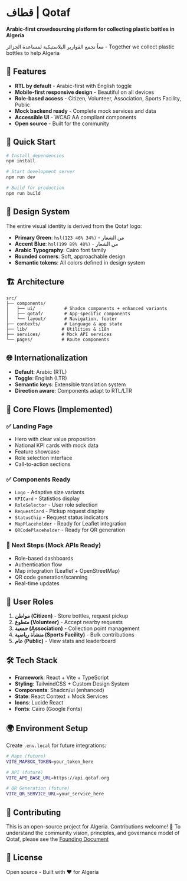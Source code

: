 # قطاف | Qotaf

**Arabic-first crowdsourcing platform for collecting plastic bottles in Algeria**

معاً نجمع القوارير البلاستيكية لمساعدة الجزائر - Together we collect plastic bottles to help Algeria

## 🌟 Features

- **RTL by default** - Arabic-first with English toggle
- **Mobile-first responsive design** - Beautiful on all devices  
- **Role-based access** - Citizen, Volunteer, Association, Sports Facility, Public
- **Mock backend ready** - Complete mock services and data
- **Accessible UI** - WCAG AA compliant components
- **Open source** - Built for the community

## 🚀 Quick Start

```bash
# Install dependencies
npm install

# Start development server
npm run dev

# Build for production  
npm run build
```

## 🎨 Design System

The entire visual identity is derived from the Qotaf logo:
- **Primary Green**: `hsl(123 46% 34%)` - من الشعار
- **Accent Blue**: `hsl(199 89% 48%)` - من الشعار  
- **Arabic Typography**: Cairo font family
- **Rounded corners**: Soft, approachable design
- **Semantic tokens**: All colors defined in design system

## 🏗️ Architecture

```
src/
├── components/
│   ├── ui/           # Shadcn components + enhanced variants
│   ├── qotaf/        # App-specific components
│   └── layout/       # Navigation, footer
├── contexts/         # Language & app state
├── lib/             # Utilities & i18n
├── services/        # Mock API services
└── pages/           # Route components
```

## 🌐 Internationalization

- **Default**: Arabic (RTL)  
- **Toggle**: English (LTR)
- **Semantic keys**: Extensible translation system
- **Direction aware**: Components adapt to RTL/LTR

## 📱 Core Flows (Implemented)

### ✅ Landing Page
- Hero with clear value proposition
- National KPI cards with mock data
- Feature showcase  
- Role selection interface
- Call-to-action sections

### ✅ Components Ready
- `Logo` - Adaptive size variants
- `KPICard` - Statistics display
- `RoleSelector` - User role selection
- `RequestCard` - Pickup request display
- `StatusChip` - Request status indicators  
- `MapPlaceholder` - Ready for Leaflet integration
- `QRCodePlaceholder` - Ready for QR generation

### 🔄 Next Steps (Mock APIs Ready)
- Role-based dashboards
- Authentication flow
- Map integration (Leaflet + OpenStreetMap)
- QR code generation/scanning
- Real-time updates

## 🎯 User Roles

1. **مواطن (Citizen)** - Store bottles, request pickup
2. **متطوع (Volunteer)** - Accept nearby requests  
3. **جمعية (Association)** - Collection point management
4. **منشأة رياضية (Sports Facility)** - Bulk contributions
5. **عام (Public)** - View stats and leaderboard

## 🛠️ Tech Stack

- **Framework**: React + Vite + TypeScript
- **Styling**: TailwindCSS + Custom Design System
- **Components**: Shadcn/ui (enhanced)
- **State**: React Context + Mock Services
- **Icons**: Lucide React
- **Fonts**: Cairo (Google Fonts)

## 🌍 Environment Setup

Create `.env.local` for future integrations:

```bash
# Maps (future)
VITE_MAPBOX_TOKEN=your_token_here

# API (future)  
VITE_API_BASE_URL=https://api.qotaf.org

# QR Generation (future)
VITE_QR_SERVICE_URL=your_service_here
```

## 🤝 Contributing

This is an open-source project for Algeria. Contributions welcome!
📖 To understand the community vision, principles, and governance model of Qotaf, please see the 
[Founding Document](./Founding_document.md)
## 📄 License

Open source - Built with ❤️ for Algeria
